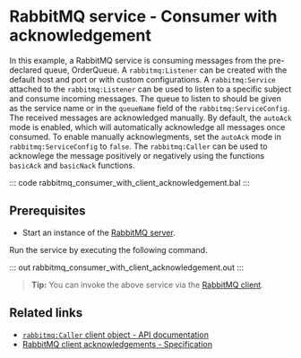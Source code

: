 # RabbitMQ service - Consumer with acknowledgement

In this example, a RabbitMQ service is consuming messages from the pre-declared queue, OrderQueue. A `rabbitmq:Listener` can be created with the default host and port or with custom configurations. A `rabbitmq:Service` attached to the `rabbitmq:Listener` can be used to listen to a specific subject and consume incoming messages. The queue to listen to should be given as the service name or in the `queueName` field of the `rabbitmq:ServiceConfig`. The received messages are acknowledged manually. By default, the `autoAck ` mode is enabled, which will automatically acknowledge all messages once consumed. To enable manually acknowlegments, set the `autoAck` mode in `rabbitmq:ServiceConfig` to `false`. The `rabbitmq:Caller` can be used to acknowlege the message positively or negatively using the functions `basicAck` and `basicNack` functions.

::: code rabbitmq_consumer_with_client_acknowledgement.bal :::

## Prerequisites
- Start an instance of the [RabbitMQ server](https://www.rabbitmq.com/download.html).

Run the service by executing the following command.

::: out rabbitmq_consumer_with_client_acknowledgement.out :::

>**Tip:** You can invoke the above service via the [RabbitMQ client](/learn/by-example/rabbitmq-producer/).

## Related links
- [`rabbitmq:Caller` client object - API documentation](https://lib.ballerina.io/ballerinax/rabbitmq/latest/clients/Caller)
- [RabbitMQ client acknowledgements - Specification](https://github.com/ballerina-platform/module-ballerinax-rabbitmq/blob/master/docs/spec/spec.md#8-client-acknowledgements)
